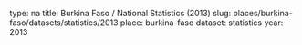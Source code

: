 type: na
title: Burkina Faso / National Statistics (2013)
slug: places/burkina-faso/datasets/statistics/2013
place: burkina-faso
dataset: statistics
year: 2013
